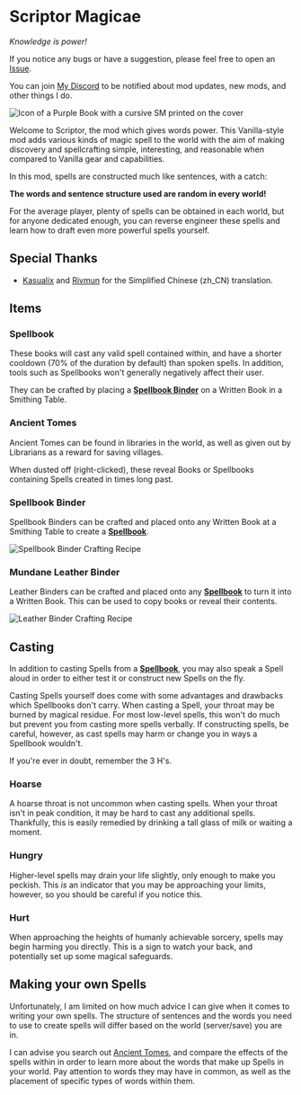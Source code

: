 # Scriptor Magicae
*Knowledge is power!*

If you notice any bugs or have a suggestion, please feel free to open an
[Issue](https://github.com/ssblur/scriptor/issues).

You can join [My Discord](http://dc.blur.lol) to be notified about
mod updates, new mods, and other things I do.

![Icon of a Purple Book with a cursive SM printed on the cover](https://cdn.modrinth.com/data/JyJgaOrk/6b689deb170511e4c64c75e5a66dee284dad2160.png)

Welcome to Scriptor, the mod which gives words power.
This Vanilla-style mod adds various kinds of magic spell to the world
with the aim of making discovery and spellcrafting simple, interesting,
and reasonable when compared to Vanilla gear and capabilities.

In this mod, spells are constructed much like sentences, with a catch:

**The words and sentence structure used are random in every world!**

For the average player, plenty of spells can be obtained in each world,
but for anyone dedicated enough, you can reverse engineer these spells
and learn how to draft even more powerful spells yourself.

## Special Thanks

 * [Kasualix](https://github.com/Kasualix)
   and
   [Rivmun](https://github.com/Rivmun)
   for the Simplified Chinese (zh_CN) translation.

## Items

### Spellbook

These books will cast any valid spell contained within, and have a shorter
cooldown (70% of the duration by default) than spoken spells. In addition,
tools such as Spellbooks won't generally negatively affect their user.

They can be crafted by placing a **[Spellbook Binder](#spellbook-binder)** on
a Written Book in a Smithing Table.

### Ancient Tomes

Ancient Tomes can be found in libraries in the world, as well as given out
by Librarians as a reward for saving villages.

When dusted off (right-clicked), these reveal Books or Spellbooks containing
Spells created in times long past.

### Spellbook Binder

Spellbook Binders can be crafted and placed onto any Written Book at a 
Smithing Table to create a **[Spellbook](#spellbook)**. 

![Spellbook Binder Crafting Recipe](https://cdn.modrinth.com/data/JyJgaOrk/images/8d76ec434a806d09ae4efb081ba100922eb35e67.png)

### Mundane Leather Binder

Leather Binders can be crafted and placed onto any **[Spellbook](#spellbook)**
to turn it into a Written Book. 
This can be used to copy books or reveal their contents.

![Leather Binder Crafting Recipe](https://cdn.modrinth.com/data/JyJgaOrk/images/8f58de26bf8a76ceb6ef0f59629e7f1e79e24e51.png)

## Casting

In addition to casting Spells from a **[Spellbook](#spellbook)**, you 
may also speak a Spell aloud in order to either test it or construct
new Spells on the fly.

Casting Spells yourself does come with some advantages and drawbacks
which Spellbooks don't carry. When casting a Spell, your throat may be
burned by magical residue. For most low-level spells, this won't do much
but prevent you from casting more spells verbally. If constructing spells,
be careful, however, as cast spells may harm or change you in ways a 
Spellbook wouldn't.

If you're ever in doubt, remember the 3 H's.

### Hoarse

A hoarse throat is not uncommon when casting spells.
When your throat isn't in peak condition, it may be hard to cast
any additional spells.
Thankfully, this is easily remedied by drinking a tall glass of 
milk or waiting a moment.

### Hungry

Higher-level spells may drain your life slightly, only enough to make 
you peckish. 
This *is* an indicator that you may be approaching your limits, however,
so you should be careful if you notice this.

### Hurt

When approaching the heights of humanly achievable sorcery, spells may 
begin harming you directly.
This is a sign to watch your back, and potentially set up some magical
safeguards.

## Making your own Spells

Unfortunately, I am limited on how much advice I can give when it comes 
to writing your own spells. 
The structure of sentences and the words you need to use to create spells 
will differ based on the world (server/save) you are in.

I can advise you search out [Ancient Tomes](#ancient-tomes), and compare
the effects of the spells within in order to learn more about the words
that make up Spells in your world. 
Pay attention to words they may have in common, as well as the placement
of specific types of words within them.
